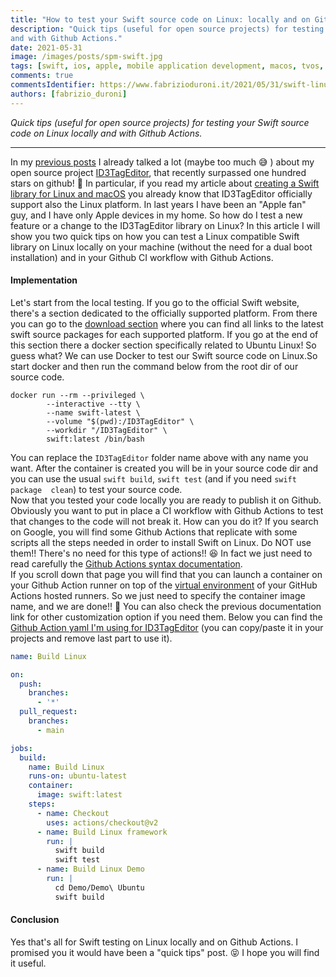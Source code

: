 ```yaml
---
title: "How to test your Swift source code on Linux: locally and on Github Actions"
description: "Quick tips (useful for open source projects) for testing your Swift source code on Linux locally 
and with Github Actions."
date: 2021-05-31
image: /images/posts/spm-swift.jpg
tags: [swift, ios, apple, mobile application development, macos, tvos, watchos]
comments: true 
commentsIdentifier: https://www.fabrizioduroni.it/2021/05/31/swift-linux-test-local-ci-docker-container/
authors: [fabrizio_duroni]
---
```


*Quick tips (useful for open source projects) for testing your Swift source code on Linux locally
and with Github Actions.*

---

In my [previous posts](https://www.fabrizioduroni.it/2018/05/08/id3tageditor-swift-read-write-id3-tag-mp3/ 
"id3tageditor swift") I already talked a lot (maybe too much :sweat_smile: ) about my open source project 
[ID3TagEditor](https://github.com/chicio/ID3TagEditor "id3 tag swift"), that recently surpassed one hundred stars on 
github! :tada: In particular, if you read my article about [creating a Swift library for Linux and macOS](https://www.fabrizioduroni.it/2019/01/03/swift-package-manager-linux-macos-create-library-executable/ "swift 
library linux macos") you already know that ID3TagEditor officially support also the Linux platform. In last years I 
have been an "Apple fan" guy, and I have only Apple devices in my home. So how do I test a new feature or a change 
to the ID3TagEditor library on Linux? In this article I will show you two quick tips on how you can test a Linux 
compatible Swift library on Linux locally on your machine (without the need for a dual boot installation) and in your 
Github CI workflow with Github Actions. 

#### Implementation

Let's start from the local testing. If you go to the official Swift website, there's a section dedicated to the 
officially supported platform. From there you can go to the [download section](https://swift.org/download/#docker) where you can find all links to the 
latest swift source packages for each supported platform. If you go at the end of this section there a docker 
section specifically related to Ubuntu Linux! So guess what? We can use Docker to test our Swift source code on 
Linux.So start docker and then run the command below from the root dir of our source code.  

```shell
docker run --rm --privileged \
        --interactive --tty \
        --name swift-latest \
        --volume "$(pwd):/ID3TagEditor" \
        --workdir "/ID3TagEditor" \
        swift:latest /bin/bash 
```

You can replace the `ID3TagEditor` folder name above with any name you want. After the container is created you will 
be in your source code dir and you can use the usual `swift build`, `swift test` (and if you need `swift package 
clean`) to test your source code.  
Now that you tested your code locally you are ready to publish it on Github. Obviously you want to put in place a 
CI workflow with Github Actions to test that changes to the code will not break it. How can you do it? If you search 
on Google, you will find some Github Actions that replicate with some scripts all the steps needed in order to 
install Swift on Linux. Do NOT use them!! There's no need for this type of actions!! :satisfied: In fact we just 
need to read carefully the [Github Actions syntax documentation](https://docs.github.com/en/actions/reference/workflow-syntax-for-github-actions#jobsjob_idcontainer "github action syntax documentation").    
If you scroll down that page you will find that you can launch a container on your Github Action runner on top of 
the [virtual environment](https://github.com/actions/virtual-environments) of your GitHub Actions hosted runners. So 
we just need to specify the container image name, and we are done!! :tada: You can also check the previous 
documentation link for other customization option if you need them. Below you can find the [Github Action yaml I'm 
using for ID3TagEditor](https://github.com/chicio/ID3TagEditor/blob/master/.github/workflows/build-linux.yml) (you can copy/paste it in your projects and remove last part to use it).

```yaml
name: Build Linux

on:
  push:
    branches:
      - '*'
  pull_request:
    branches:
      - main

jobs:
  build:
    name: Build Linux
    runs-on: ubuntu-latest
    container:
      image: swift:latest
    steps:
      - name: Checkout
        uses: actions/checkout@v2
      - name: Build Linux framework
        run: |
          swift build
          swift test
      - name: Build Linux Demo
        run: |
          cd Demo/Demo\ Ubuntu
          swift build
```

#### Conclusion

Yes that's all for Swift testing on Linux locally and on Github Actions. I promised you it would have been a "quick 
tips" post. :stuck_out_tongue_closed_eyes: I hope you will find it useful.  
